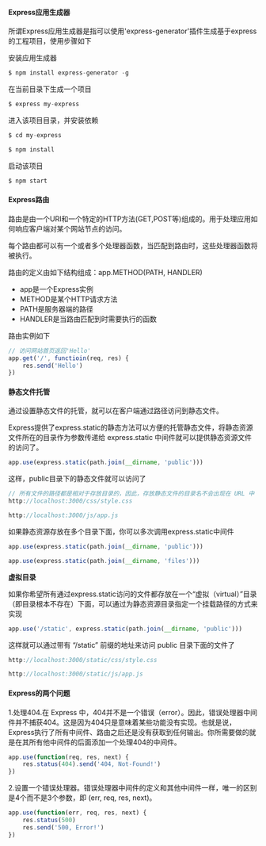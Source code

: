 #### Express应用生成器
所谓Express应用生成器是指可以使用'express-generator'插件生成基于express的工程项目，使用步骤如下

安装应用生成器
```javascript
$ npm install express-generator -g
```

在当前目录下生成一个项目
```javascript
$ express my-express
```

进入该项目目录，并安装依赖
```javascript
$ cd my-express

$ npm install
```

启动该项目
```javascript
$ npm start
```


#### Express路由
路由是由一个URI和一个特定的HTTP方法(GET,POST等)组成的。用于处理应用如何响应客户端对某个网站节点的访问。

每个路由都可以有一个或者多个处理器函数，当匹配到路由时，这些处理器函数将被执行。

路由的定义由如下结构组成：app.METHOD(PATH, HANDLER)
- app是一个Express实例
- METHOD是某个HTTP请求方法
- PATH是服务器端的路径
- HANDLER是当路由匹配到时需要执行的函数

路由实例如下
```javascript
// 访问网站首页返回'Hello'
app.get('/', functioin(req, res) {
    res.send('Hello')
})

```


#### 静态文件托管
通过设置静态文件的托管，就可以在客户端通过路径访问到静态文件。

Express提供了express.static的静态方法可以方便的托管静态文件，将静态资源文件所在的目录作为参数传递给 express.static 中间件就可以提供静态资源文件的访问了。
```javascript
app.use(express.static(path.join(__dirname, 'public')))
```

这样，public目录下的静态文件就可以访问了
```javascript
// 所有文件的路径都是相对于存放目录的，因此，存放静态文件的目录名不会出现在 URL 中
http://localhost:3000/css/style.css

http://localhost:3000/js/app.js
```

如果静态资源存放在多个目录下面，你可以多次调用express.static中间件
```javascript
app.use(express.static(path.join(__dirname, 'public')))

app.use(express.static(path.join(__dirname, 'files')))
```

**虚拟目录**

如果你希望所有通过express.static访问的文件都存放在一个“虚拟（virtual）”目录（即目录根本不存在）下面，可以通过为静态资源目录指定一个挂载路径的方式来实现
```javascript
app.use('/static', express.static(path.join(__dirname, 'public')))
```

这样就可以通过带有 “/static” 前缀的地址来访问 public 目录下面的文件了
```javascript
http://localhost:3000/static/css/style.css

http://localhost:3000/static/js/app.js
```


#### Express的两个问题
1.处理404.在 Express 中，404并不是一个错误（error）。因此，错误处理器中间件并不捕获404。这是因为404只是意味着某些功能没有实现。也就是说，Express执行了所有中间件、路由之后还是没有获取到任何输出。你所需要做的就是在其所有他中间件的后面添加一个处理404的中间件。
```javascript
app.use(function(req, res, next) {
    res.status(404).send('404, Not-Found!')
})
```

2.设置一个错误处理器。错误处理器中间件的定义和其他中间件一样，唯一的区别是4个而不是3个参数，即 (err, req, res, next)。
```javascript
app.use(function(err, req, res, next) {
    res.status(500)
    res.send('500, Error!')
})
```

